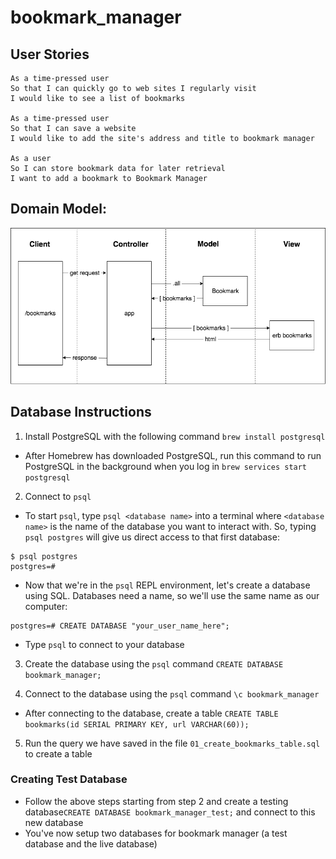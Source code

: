 # bookmark_manager

## User Stories

```
As a time-pressed user
So that I can quickly go to web sites I regularly visit
I would like to see a list of bookmarks

As a time-pressed user
So that I can save a website
I would like to add the site's address and title to bookmark manager

As a user
So I can store bookmark data for later retrieval 
I want to add a bookmark to Bookmark Manager
```

## Domain Model:

![Bookmark Manager domain model](./public/img/domain_model.png)

## Database Instructions

1. Install PostgreSQL with the following command `brew install postgresql`
  - After Homebrew has downloaded PostgreSQL, run this command to run PostgreSQL in the background when you log in `brew services start postgresql`

2. Connect to `psql`
  - To start `psql`, type `psql <database name>` into a terminal where `<database name>` is the name of the database you want to interact with. So, typing `psql postgres` will give us direct access to that first database:
  ```
  $ psql postgres
  postgres=#
  ```
  - Now that we're in the `psql` REPL environment, let's create a database using SQL. Databases need a name, so we'll use the same name as our computer:
  ```
  postgres=# CREATE DATABASE "your_user_name_here";
  ```
  - Type `psql` to connect to your database

3. Create the database using the `psql` command `CREATE DATABASE bookmark_manager;`

4. Connect to the database using the `psql` command `\c bookmark_manager`
  - After connecting to the database, create a table `CREATE TABLE bookmarks(id SERIAL PRIMARY KEY, url VARCHAR(60));`

5. Run the query we have saved in the file `01_create_bookmarks_table.sql` to create a table

### Creating Test Database

- Follow the above steps starting from step 2 and create a testing database`CREATE DATABASE bookmark_manager_test;` and connect to this new database
- You've now setup two databases for bookmark manager (a test database and the live database)